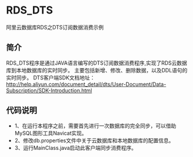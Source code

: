 # RDS_DTS
阿里云数据库RDS之DTS订阅数据消费示例
## 简介
RDS_DTS程序是通过JAVA语言编写的DTS订阅数据消费程序,实现了RDS云数据库到本地数据库的实时同步。 主要包括新增、修改、删除数据，以及DDL语句的实时同步。
DTS客户端SDK文档地址： http://help.aliyun.com/document_detail/dts/User-Document/Data-Subscription/SDK-Introduction.html
## 代码说明
* 1、在运行本程序之前，需要首先进行一次数据库的完全同步，可以借助MySQL图形工具Navicat实现。
* 2、修改db.properties文件中关于云数据库和本地数据库的配置信息。
* 3、运行MainClass.java启动此客户端同步消费程序。
